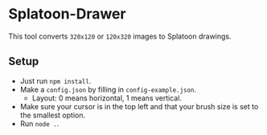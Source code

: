 # Splatoon-Drawer
This tool converts `320x120` or `120x320` images to Splatoon drawings. 
## Setup
- Just run `npm install`.  
- Make a `config.json` by filling in `config-example.json`.  
  - Layout: 0 means horizontal, 1 means vertical.  
- Make sure your cursor is in the top left and that your brush size is set to the smallest option.  
- Run `node .`.  
